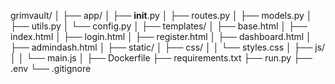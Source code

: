 grimvault/
│
├── app/
│   ├── __init__.py
│   ├── routes.py
│   ├── models.py
│   ├── utils.py
│   └── config.py
│
├── templates/
│   ├── base.html
│   ├── index.html
│   ├── login.html
│   ├── register.html
│   ├── dashboard.html
│   ├── admindash.html
│
├── static/
│   ├── css/
│   │   └── styles.css
│   ├── js/
│   │   └── main.js
│
├── Dockerfile
├── requirements.txt
├── run.py
├── .env
└── .gitignore
